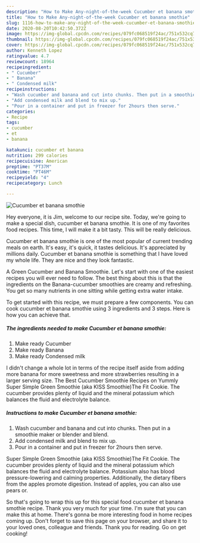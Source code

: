 ```yaml
---
description: "How to Make Any-night-of-the-week Cucumber et banana smothie"
title: "How to Make Any-night-of-the-week Cucumber et banana smothie"
slug: 1116-how-to-make-any-night-of-the-week-cucumber-et-banana-smothie
date: 2020-08-20T10:42:50.372Z
image: https://img-global.cpcdn.com/recipes/079fc068519f24ac/751x532cq70/cucumber-et-banana-smothie-recipe-main-photo.jpg
thumbnail: https://img-global.cpcdn.com/recipes/079fc068519f24ac/751x532cq70/cucumber-et-banana-smothie-recipe-main-photo.jpg
cover: https://img-global.cpcdn.com/recipes/079fc068519f24ac/751x532cq70/cucumber-et-banana-smothie-recipe-main-photo.jpg
author: Kenneth Lopez
ratingvalue: 4.7
reviewcount: 18964
recipeingredient:
- " Cucumber"
- " Banana"
- " Condensed milk"
recipeinstructions:
- "Wash cucumber and banana and cut into chunks. Then put in a smoothie maker or blender and blend."
- "Add condensed milk and blend to mix up."
- "Pour in a container and put in freezer for 2hours then serve."
categories:
- Recipe
tags:
- cucumber
- et
- banana

katakunci: cucumber et banana 
nutrition: 299 calories
recipecuisine: American
preptime: "PT37M"
cooktime: "PT46M"
recipeyield: "4"
recipecategory: Lunch

---
```



![Cucumber et banana smothie](https://img-global.cpcdn.com/recipes/079fc068519f24ac/751x532cq70/cucumber-et-banana-smothie-recipe-main-photo.jpg)

Hey everyone, it is Jim, welcome to our recipe site. Today, we're going to make a special dish, cucumber et banana smothie. It is one of my favorites food recipes. This time, I will make it a bit tasty. This will be really delicious.

Cucumber et banana smothie is one of the most popular of current trending meals on earth. It's easy, it's quick, it tastes delicious. It's appreciated by millions daily. Cucumber et banana smothie is something that I have loved my whole life. They are nice and they look fantastic.

A Green Cucumber and Banana Smoothie. Let&#39;s start with one of the easiest recipes you will ever need to follow. The best thing about this is that the ingredients on the Banana-cucumber smoothies are creamy and refreshing. You get so many nutrients in one sitting while getting extra water intake.


To get started with this recipe, we must prepare a few components. You can cook cucumber et banana smothie using 3 ingredients and 3 steps. Here is how you can achieve that.

<!--inarticleads1-->

##### The ingredients needed to make Cucumber et banana smothie:

1. Make ready  Cucumber
1. Make ready  Banana
1. Make ready  Condensed milk


I didn&#39;t change a whole lot in terms of the recipe itself aside from adding more banana for more sweetness and more strawberries resulting in a larger serving size. The Best Cucumber Smoothie Recipes on Yummly Super Simple Green Smoothie (aka KISS Smoothie)The Fit Cookie. The cucumber provides plenty of liquid and the mineral potassium which balances the fluid and electrolyte balance. 

<!--inarticleads2-->

##### Instructions to make Cucumber et banana smothie:

1. Wash cucumber and banana and cut into chunks. Then put in a smoothie maker or blender and blend.
1. Add condensed milk and blend to mix up.
1. Pour in a container and put in freezer for 2hours then serve.


Super Simple Green Smoothie (aka KISS Smoothie)The Fit Cookie. The cucumber provides plenty of liquid and the mineral potassium which balances the fluid and electrolyte balance. Potassium also has blood pressure-lowering and calming properties. Additionally, the dietary fibers from the apples promote digestion. Instead of apples, you can also use pears or. 

So that's going to wrap this up for this special food cucumber et banana smothie recipe. Thank you very much for your time. I'm sure that you can make this at home. There's gonna be more interesting food in home recipes coming up. Don't forget to save this page on your browser, and share it to your loved ones, colleague and friends. Thank you for reading. Go on get cooking!

